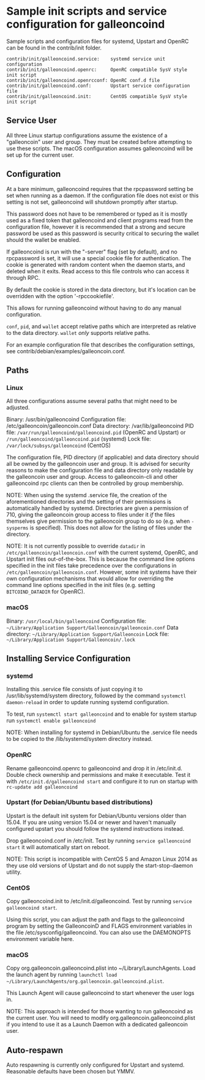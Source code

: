 Sample init scripts and service configuration for galleoncoind
==========================================================

Sample scripts and configuration files for systemd, Upstart and OpenRC
can be found in the contrib/init folder.

    contrib/init/galleoncoind.service:    systemd service unit configuration
    contrib/init/galleoncoind.openrc:     OpenRC compatible SysV style init script
    contrib/init/galleoncoind.openrcconf: OpenRC conf.d file
    contrib/init/galleoncoind.conf:       Upstart service configuration file
    contrib/init/galleoncoind.init:       CentOS compatible SysV style init script

Service User
---------------------------------

All three Linux startup configurations assume the existence of a "galleoncoin" user
and group.  They must be created before attempting to use these scripts.
The macOS configuration assumes galleoncoind will be set up for the current user.

Configuration
---------------------------------

At a bare minimum, galleoncoind requires that the rpcpassword setting be set
when running as a daemon.  If the configuration file does not exist or this
setting is not set, galleoncoind will shutdown promptly after startup.

This password does not have to be remembered or typed as it is mostly used
as a fixed token that galleoncoind and client programs read from the configuration
file, however it is recommended that a strong and secure password be used
as this password is security critical to securing the wallet should the
wallet be enabled.

If galleoncoind is run with the "-server" flag (set by default), and no rpcpassword is set,
it will use a special cookie file for authentication. The cookie is generated with random
content when the daemon starts, and deleted when it exits. Read access to this file
controls who can access it through RPC.

By default the cookie is stored in the data directory, but it's location can be overridden
with the option '-rpccookiefile'.

This allows for running galleoncoind without having to do any manual configuration.

`conf`, `pid`, and `wallet` accept relative paths which are interpreted as
relative to the data directory. `wallet` *only* supports relative paths.

For an example configuration file that describes the configuration settings,
see contrib/debian/examples/galleoncoin.conf.

Paths
---------------------------------

### Linux

All three configurations assume several paths that might need to be adjusted.

Binary:              /usr/bin/galleoncoind
Configuration file:  /etc/galleoncoin/galleoncoin.conf
Data directory:      /var/lib/galleoncoind
PID file:            `/var/run/galleoncoind/galleoncoind.pid` (OpenRC and Upstart) or `/run/galleoncoind/galleoncoind.pid` (systemd)
Lock file:           `/var/lock/subsys/galleoncoind` (CentOS)

The configuration file, PID directory (if applicable) and data directory
should all be owned by the galleoncoin user and group.  It is advised for security
reasons to make the configuration file and data directory only readable by the
galleoncoin user and group.  Access to galleoncoin-cli and other galleoncoind rpc clients
can then be controlled by group membership.

NOTE: When using the systemd .service file, the creation of the aforementioned
directories and the setting of their permissions is automatically handled by
systemd. Directories are given a permission of 710, giving the galleoncoin group
access to files under it _if_ the files themselves give permission to the
galleoncoin group to do so (e.g. when `-sysperms` is specified). This does not allow
for the listing of files under the directory.

NOTE: It is not currently possible to override `datadir` in
`/etc/galleoncoin/galleoncoin.conf` with the current systemd, OpenRC, and Upstart init
files out-of-the-box. This is because the command line options specified in the
init files take precedence over the configurations in
`/etc/galleoncoin/galleoncoin.conf`. However, some init systems have their own
configuration mechanisms that would allow for overriding the command line
options specified in the init files (e.g. setting `BITCOIND_DATADIR` for
OpenRC).

### macOS

Binary:              `/usr/local/bin/galleoncoind`
Configuration file:  `~/Library/Application Support/Galleoncoin/galleoncoin.conf`
Data directory:      `~/Library/Application Support/Galleoncoin`
Lock file:           `~/Library/Application Support/Galleoncoin/.lock`

Installing Service Configuration
-----------------------------------

### systemd

Installing this .service file consists of just copying it to
/usr/lib/systemd/system directory, followed by the command
`systemctl daemon-reload` in order to update running systemd configuration.

To test, run `systemctl start galleoncoind` and to enable for system startup run
`systemctl enable galleoncoind`

NOTE: When installing for systemd in Debian/Ubuntu the .service file needs to be copied to the /lib/systemd/system directory instead.

### OpenRC

Rename galleoncoind.openrc to galleoncoind and drop it in /etc/init.d.  Double
check ownership and permissions and make it executable.  Test it with
`/etc/init.d/galleoncoind start` and configure it to run on startup with
`rc-update add galleoncoind`

### Upstart (for Debian/Ubuntu based distributions)

Upstart is the default init system for Debian/Ubuntu versions older than 15.04. If you are using version 15.04 or newer and haven't manually configured upstart you should follow the systemd instructions instead.

Drop galleoncoind.conf in /etc/init.  Test by running `service galleoncoind start`
it will automatically start on reboot.

NOTE: This script is incompatible with CentOS 5 and Amazon Linux 2014 as they
use old versions of Upstart and do not supply the start-stop-daemon utility.

### CentOS

Copy galleoncoind.init to /etc/init.d/galleoncoind. Test by running `service galleoncoind start`.

Using this script, you can adjust the path and flags to the galleoncoind program by
setting the GalleoncoinD and FLAGS environment variables in the file
/etc/sysconfig/galleoncoind. You can also use the DAEMONOPTS environment variable here.

### macOS

Copy org.galleoncoin.galleoncoind.plist into ~/Library/LaunchAgents. Load the launch agent by
running `launchctl load ~/Library/LaunchAgents/org.galleoncoin.galleoncoind.plist`.

This Launch Agent will cause galleoncoind to start whenever the user logs in.

NOTE: This approach is intended for those wanting to run galleoncoind as the current user.
You will need to modify org.galleoncoin.galleoncoind.plist if you intend to use it as a
Launch Daemon with a dedicated galleoncoin user.

Auto-respawn
-----------------------------------

Auto respawning is currently only configured for Upstart and systemd.
Reasonable defaults have been chosen but YMMV.
